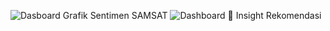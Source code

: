 ![Dasboard Grafik Sentimen SAMSAT](https://github.com/user-attachments/assets/b9aa70d5-9279-4345-843a-5c97d626af44)
![Dashboard 🧠 Insight   Rekomendasi](https://github.com/user-attachments/assets/72655b66-0b61-477a-ac00-ec1b49227144)
